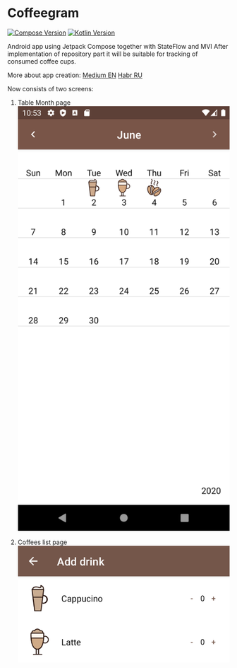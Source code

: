 # Coffeegram

[![Compose Version](https://img.shields.io/badge/Jetpack%20Compose-1.0.0--alpha03-yellow)](https://developer.android.com/jetpack/compose)
[![Kotlin Version](https://img.shields.io/badge/Kotlin-1.4.10-blue.svg)](https://kotlinlang.org)

Android app using Jetpack Compose together with StateFlow and MVI
After implementation of repository part it will be suitable for tracking of consumed coffee cups.

More about app creation:
[Medium EN](https://proandroiddev.com/change-my-mind-or-android-development-transformation-to-jetpack-compose-coroutines-e719a342cc52)
[Habr RU](https://habr.com/ru/company/kaspersky/blog/513364/)

Now consists of two screens:
1) Table Month page
![](https://raw.githubusercontent.com/AndreySBer/Coffeegram/master/images/month_table.png)

2) Coffees list page
![](https://raw.githubusercontent.com/AndreySBer/Coffeegram/master/images/coffee_list.png)
